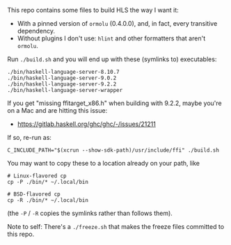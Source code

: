 This repo contains some files to build HLS the way I want it:

  - With a pinned version of `ormolu` (0.4.0.0), and, in fact, every transitive dependency.
  - Without plugins I don't use: `hlint` and other formatters that aren't `ormolu`.

Run `./build.sh` and you will end up with these (symlinks to) executables:

```
./bin/haskell-language-server-8.10.7
./bin/haskell-language-server-9.0.2
./bin/haskell-language-server-9.2.2
./bin/haskell-language-server-wrapper
```

If you get "missing ffitarget_x86.h" when building with 9.2.2, maybe you're on a Mac and are hitting this issue:

- https://gitlab.haskell.org/ghc/ghc/-/issues/21211

If so, re-run as:

```
C_INCLUDE_PATH="$(xcrun --show-sdk-path)/usr/include/ffi" ./build.sh
```

You may want to copy these to a location already on your path, like

```
# Linux-flavored cp
cp -P ./bin/* ~/.local/bin

# BSD-flavored cp
cp -R ./bin/* ~/.local/bin
```

(the `-P` / `-R` copies the symlinks rather than follows them).

Note to self: There's a `./freeze.sh` that makes the freeze files committed to this repo.
